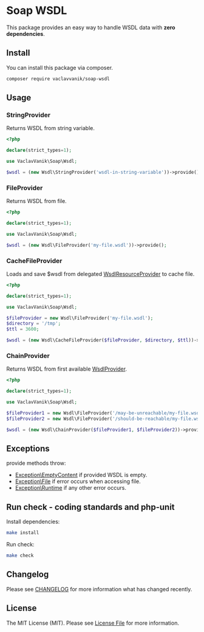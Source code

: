 # Soap WSDL

This package provides an easy way to handle WSDL data with **zero dependencies**.

## Install

You can install this package via composer. 

``` bash
composer require vaclavvanik/soap-wsdl
```

## Usage

### StringProvider

Returns WSDL from string variable.

```php
<?php

declare(strict_types=1);

use VaclavVanik\Soap\Wsdl;

$wsdl = (new Wsdl\StringProvider('wsdl-in-string-variable'))->provide();
```

### FileProvider

Returns WSDL from file.

```php
<?php

declare(strict_types=1);

use VaclavVanik\Soap\Wsdl;

$wsdl = (new Wsdl\FileProvider('my-file.wsdl'))->provide();
```

### CacheFileProvider

Loads and save $wsdl from delegated [WsdlResourceProvider](src/WsdlResourceProvider.php) to cache file.

```php
<?php

declare(strict_types=1);

use VaclavVanik\Soap\Wsdl;

$fileProvider = new Wsdl\FileProvider('my-file.wsdl');
$directory = '/tmp';
$ttl = 3600;

$wsdl = (new Wsdl\CacheFileProvider($fileProvider, $directory, $ttl))->provide();
```

### ChainProvider

Returns WSDL from first available [WsdlProvider](src/WsdlProvider.php).

```php
<?php

declare(strict_types=1);

use VaclavVanik\Soap\Wsdl;

$fileProvider1 = new Wsdl\FileProvider('/may-be-unreachable/my-file.wsdl');
$fileProvider2 = new Wsdl\FileProvider('/should-be-reachable/my-file.wsdl');

$wsdl = (new Wsdl\ChainProvider($fileProvider1, $fileProvider2))->provide();
```

## Exceptions

provide methods throw:

- [Exception\EmptyContent](src/Exception/EmptyContent.php) if provided WSDL is empty.
- [Exception\File](src/Exception/File.php) if error occurs when accessing file.
- [Exception\Runtime](src/Exception/Runtime.php) if any other error occurs.

## Run check - coding standards and php-unit

Install dependencies:

```bash
make install
```

Run check:

```bash
make check
```

## Changelog

Please see [CHANGELOG](CHANGELOG.md) for more information what has changed recently.

## License

The MIT License (MIT). Please see [License File](LICENSE.md) for more information.
